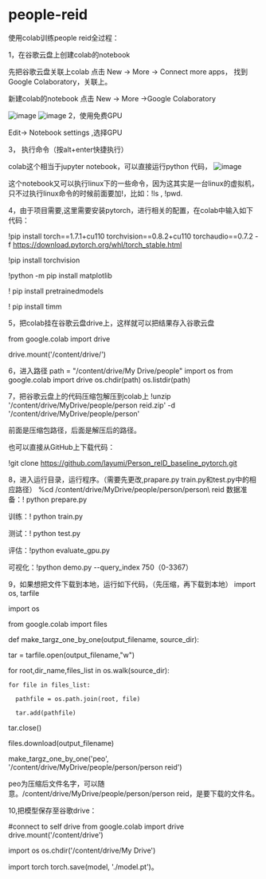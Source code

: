 # people-reid
使用colab训练people reid全过程：



1，在谷歌云盘上创建colab的notebook

先把谷歌云盘关联上colab
点击 New -> More -> Connect more apps， 找到Google Colaboratory，关联上。

新建colab的notebook
点击 New -> More ->Google Colaboratory

![image](https://user-images.githubusercontent.com/88146336/129576954-70215a9c-3643-4a7b-b4d7-dc72decf3ef6.png)
![image](https://user-images.githubusercontent.com/88146336/129577113-8c1b8f4f-13a7-4690-bbe0-f5c7afa8e343.png)
2，使用免费GPU

Edit-> Notebook settings ,选择GPU

3， 执行命令（按alt+enter快捷执行）

colab这个相当于jupyter notebook，可以直接运行python 代码，
![image](https://user-images.githubusercontent.com/88146336/129577344-0b2017e2-ee98-4324-8452-872842727716.png)

这个notebook又可以执行linux下的一些命令，因为这其实是一台linux的虚拟机，只不过执行linux命令的时候前面要加!，比如：!ls , !pwd.

4，由于项目需要,这里需要安装pytorch，进行相关的配置，在colab中输入如下代码：

!pip install torch==1.7.1+cu110 torchvision==0.8.2+cu110 torchaudio==0.7.2 -f https://download.pytorch.org/whl/torch_stable.html

!pip install torchvision

!python -m pip install matplotlib

! pip install  pretrainedmodels

! pip install timm


5，把colab挂在谷歌云盘drive上，这样就可以把结果存入谷歌云盘

from google.colab import drive

drive.mount('/content/drive/')

6，进入路径
path = "/content/drive/My Drive/people"
import os
from google.colab import drive
os.chdir(path)
os.listdir(path)

7，把谷歌云盘上的代码压缩包解压到colab上
!unzip '/content/drive/MyDrive/people/person reid.zip' -d '/content/drive/MyDrive/people/person'

前面是压缩包路径，后面是解压后的路径。

也可以直接从GitHub上下载代码：

!git clone https://github.com/layumi/Person_reID_baseline_pytorch.git

8，进入运行目录，运行程序。（需要先更改,prapare.py train.py和test.py中的相应路径）
%cd /content/drive/MyDrive/people/person/person\ reid
数据准备：! python prepare.py

训练：! python train.py

测试：! python test.py

评估：!python evaluate_gpu.py

可视化：!python demo.py --query_index 750（0-3367）

9，如果想把文件下载到本地，运行如下代码，（先压缩，再下载到本地）
import os, tarfile

import os

from google.colab import files

def make_targz_one_by_one(output_filename, source_dir):

  tar = tarfile.open(output_filename,"w")
  
  for root,dir_name,files_list in os.walk(source_dir):
  
    for file in files_list:
    
      pathfile = os.path.join(root, file)
      
      tar.add(pathfile)
      
  tar.close()
 
  files.download(output_filename)
 
make_targz_one_by_one('peo', '/content/drive/MyDrive/people/person/person reid')

peo为压缩后文件名字，可以随意。/content/drive/MyDrive/people/person/person reid，是要下载的文件名。

10,把模型保存至谷歌drive：

#connect to self drive
from google.colab import drive
drive.mount('/content/drive')

import os
os.chdir('/content/drive/My Drive')

import torch
torch.save(model, './model.pt')。


